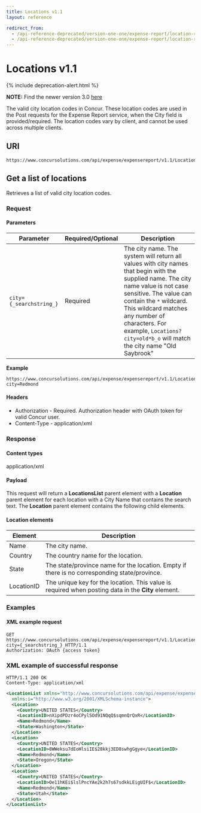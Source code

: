 ```yaml
---
title: Locations v1.1
layout: reference

redirect_from:
  - /api-reference-deprecated/version-one-one/expense-report/location-resource-get.html
  - /api-reference-deprecated/version-one-one/expense-report/location-resource.html
---
```


# Locations v1.1

{% include deprecation-alert.html %}

**NOTE:** Find the newer version 3.0 [here](./v3.locations.markdown)

The valid city location codes in Concur. These location codes are used in the Post requests for the Expense Report service, when the City field is provided/required. The location codes vary by client, and cannot be used across multiple clients.

## URI

```
https://www.concursolutions.com/api/expense/expensereport/v1.1/Locations
```

## Get a list of locations

Retrieves a list of valid city location codes.

### Request

#### Parameters

Parameter|Required/Optional|Description
---|---|---
`city={_searchstring_}`|Required|The city name. The system will return all values with city names that begin with the supplied name. The city name value is not case sensitive. The value can contain the `*` wildcard. This wildcard matches any number of characters. For example, `Locations?city=old*b_o` will match the city name "Old Saybrook"

**Example**

```
https://www.concursolutions.com/api/expense/expensereport/v1.1/Locations?city=Redmond
```

#### Headers

* Authorization - Required. Authorization header with OAuth token for valid Concur user.
* Content-Type - application/xml

### Response

#### Content types

application/xml

#### Payload

This request will return a **LocationsList** parent element with a **Location** parent element for each location with a City Name that contains the search text. The **Location** parent element contains the following child elements.

#### Location elements

Element|Description
---|---
Name|The city name.
Country|The country name for the location.
State|The state/province name for the location. Empty if there is no corresponding state/province.
LocationID|The unique key for the location. This value is required when posting data in the **City** element.

### Examples

#### XML example request

```shell
GET https://www.concursolutions.com/api/expense/expensereport/v1.1/Locations?city={_searchstring_} HTTP/1.1
Authorization: OAuth {access token}
```

### XML example of successful response

```shell
HTTP/1.1 200 OK
Content-Type: application/xml
```

```xml
<LocationList xmlns="http://www.concursolutions.com/api/expense/expensereport/2011/03"    
  xmlns:i="http://www.w3.org/2001/XMLSchema-instance">
  <Location>
    <Country>UNITED STATES</Country>
    <LocationID>nXipdPDzr4oCPylSOd91NQqQ$sqmnQrQxR</LocationID>
    <Name>Redmond</Name>
    <State>Washington</State>
  </Location>
  <Location>
    <Country>UNITED STATES</Country>
    <LocationID>8WWeksu7dEoHlsiIE$28kkj3ED8swhgGgye</LocationID>
    <Name>Redmond</Name>
    <State>Oregon</State>
  </Location>
  <Location>
    <Country>UNITED STATES</Country>
    <LocationID>Oe11hKEi$lslPncYAe2k2h7s67sdkkLEigUIF$</LocationID>
    <Name>Redmond</Name>
    <State>Utah</State>
  </Location>
</LocationList>
```

